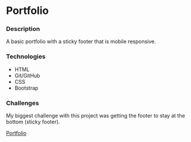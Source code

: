 # Portfolio

### Description
A basic portfolio with a sticky footer that is mobile responsive.

### Technologies
* HTML
* Git/GitHub
* CSS
* Bootstrap

### Challenges
My biggest challenge with this project was getting the footer to stay at the bottom (sticky footer).

[Portfolio](https://kumarivb.github.io/)